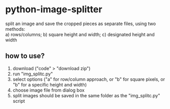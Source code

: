 # python-image-splitter

split an image and save the cropped pieces as separate files,
using two methods:<br/>
a) rows/columns; b) square height and width; c) designated height and width

## how to use?

1. download ("code" > "download zip")
2. run "img_splitc.py"
3. select options ("a" for row/column approach, or "b" for square pixels, or "b" for a specific height and width)
4. choose image file from dialog box
5. split images should be saved in the same folder as the "img_splitc.py" script
